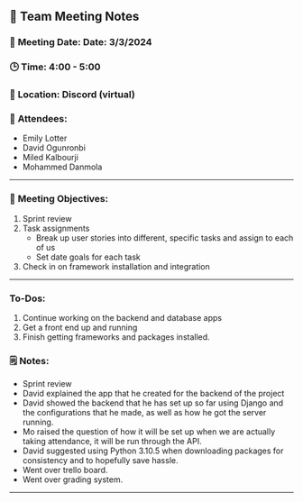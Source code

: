 ## 📝 **Team Meeting Notes**

### 📅 **Meeting Date**: Date: 3/3/2024

### 🕒 **Time**: 4:00 - 5:00

### 📍 **Location**: Discord (virtual)

### 📣 **Attendees**:

- Emily Lotter
- David Ogunronbi
- Miled Kalbourji
- Mohammed Danmola


---

### 🎯 **Meeting Objectives**:

1. Sprint review
2. Task assignments
    - Break up user stories into different, specific tasks and assign to each of us
    - Set date goals for each task
3. Check in on framework installation and integration

---

### **To-Dos**:

1. Continue working on the backend and database apps
2. Get a front end up and running
3. Finish getting frameworks and packages installed.

### 🗒️ **Notes**:

- Sprint review
- David explained the app that he created for the backend of the project
- David showed the backend that he has set up so far using Django and the configurations that he made, as well as how he got the server running.
- Mo raised the question of how it will be set up when we are actually taking attendance, it will be run through the API.
- David suggested using Python 3.10.5 when downloading packages for consistency and to hopefully save hassle.
- Went over trello board.
- Went over grading system.

---
